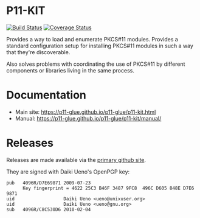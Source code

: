# P11-KIT

[![Build Status](https://travis-ci.org/p11-glue/p11-kit.svg?branch=master)](https://travis-ci.org/p11-glue/p11-kit) [![Coverage Status](https://img.shields.io/coveralls/p11-glue/p11-kit.svg)](https://coveralls.io/r/p11-glue/p11-kit)

Provides a way to load and enumerate PKCS#11 modules. Provides a standard
configuration setup for installing PKCS#11 modules in such a way that they're
discoverable.

Also solves problems with coordinating the use of PKCS#11 by different
components or libraries living in the same process.


# Documentation

 * Main site: https://p11-glue.github.io/p11-glue/p11-kit.html
 * Manual: https://p11-glue.github.io/p11-glue/p11-kit/manual/


# Releases

Releases are made available via the [primary github site](https://github.com/p11-glue/p11-kit/releases).

They are signed with Daiki Ueno's OpenPGP key:

```
pub   4096R/D7E69871 2009-07-23
      Key fingerprint = 4622 25C3 B46F 3487 9FC8  496C D605 848E D7E6 9871
uid                  Daiki Ueno <ueno@unixuser.org>
uid                  Daiki Ueno <ueno@gnu.org>
sub   4096R/C8C530D6 2010-02-04
```
